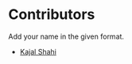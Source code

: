 # Contributors

Add your name in the given format.

* [Kajal Shahi](https://contrihub21.herokuapp.com/profile/user/shahikaju7/)

